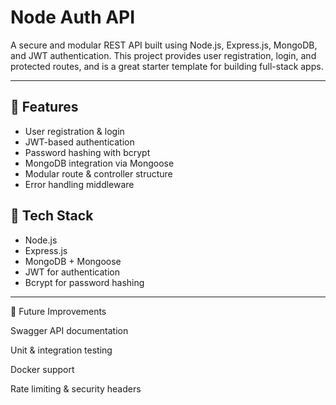 # Node Auth API

A secure and modular REST API built using Node.js, Express.js, MongoDB, and JWT authentication. This project provides user registration, login, and protected routes, and is a great starter template for building full-stack apps.

---

## 🚀 Features

- User registration & login
- JWT-based authentication
- Password hashing with bcrypt
- MongoDB integration via Mongoose
- Modular route & controller structure
- Error handling middleware

## 🧰 Tech Stack

- Node.js
- Express.js
- MongoDB + Mongoose
- JWT for authentication
- Bcrypt for password hashing

---

📌 Future Improvements

Swagger API documentation

Unit & integration testing

Docker support

Rate limiting & security headers
